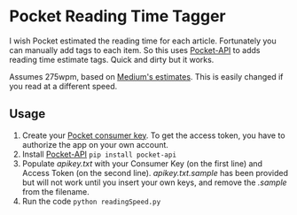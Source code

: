 # Pocket Reading Time Tagger
I wish Pocket estimated the reading time for each article. Fortunately you can manually add tags to each item. So this uses [Pocket-API](https://github.com/rakanalh/pocket-api) to adds reading time estimate tags. Quick and dirty but it works.

Assumes 275wpm, based on [Medium's estimates](https://help.medium.com/hc/en-us/articles/214991667-Read-time). This is easily changed if you read at a different speed.

## Usage
1. Create your [Pocket consumer key](https://getpocket.com/developer/apps/new). To get the access token, you have to authorize the app on your own account.
2. Install [Pocket-API](https://github.com/rakanalh/pocket-api)
`pip install pocket-api`
3. Populate *apikey.txt* with your Consumer Key (on the first line) and Access Token (on the second line). *apikey.txt.sample* has been provided but will not work until you insert your own keys, and remove the *.sample* from the filename.
4. Run the code
`python readingSpeed.py`

